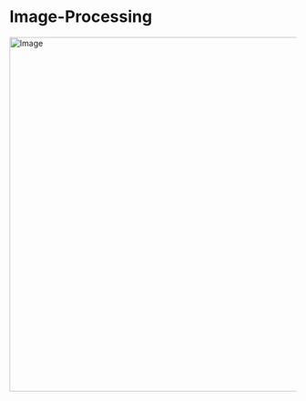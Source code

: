 # Image-Processing

<img width="663" height="622" alt="Image" src="https://github.com/user-attachments/assets/692fd522-67bc-474c-b8be-930211a44b3e" />
